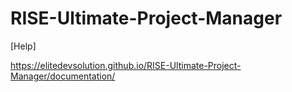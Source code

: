 # RISE-Ultimate-Project-Manager

[Help]

https://elitedevsolution.github.io/RISE-Ultimate-Project-Manager/documentation/
